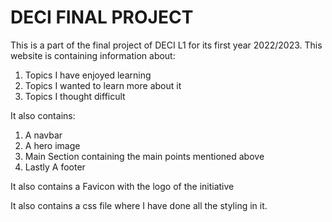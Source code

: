 # DECI FINAL PROJECT

This is a part of the final project of DECI L1 for its first year 2022/2023.
This website is containing information about:
1. Topics I have enjoyed learning
2. Topics I wanted to learn more about it
3. Topics I thought difficult

It also contains: 
1. A navbar
2. A hero image
3. Main Section containing the main points mentioned above
4. Lastly A footer

It also contains a Favicon with the logo of the initiative

It also contains a css file where I have done all the styling in it.
